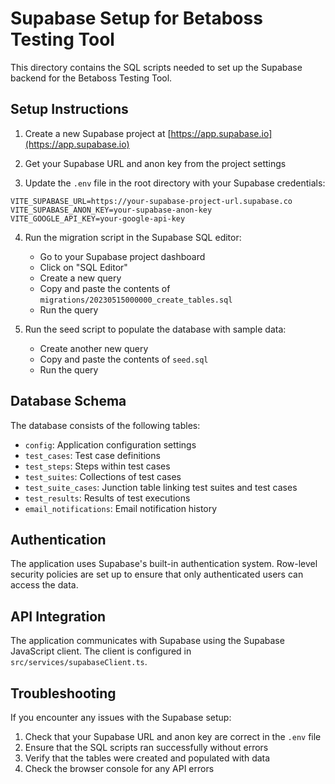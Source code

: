 # Supabase Setup for Betaboss Testing Tool

This directory contains the SQL scripts needed to set up the Supabase backend for the Betaboss Testing Tool.

## Setup Instructions

1. Create a new Supabase project at [https://app.supabase.io](https://app.supabase.io)

2. Get your Supabase URL and anon key from the project settings

3. Update the `.env` file in the root directory with your Supabase credentials:

```
VITE_SUPABASE_URL=https://your-supabase-project-url.supabase.co
VITE_SUPABASE_ANON_KEY=your-supabase-anon-key
VITE_GOOGLE_API_KEY=your-google-api-key
```

4. Run the migration script in the Supabase SQL editor:
   - Go to your Supabase project dashboard
   - Click on "SQL Editor"
   - Create a new query
   - Copy and paste the contents of `migrations/20230515000000_create_tables.sql`
   - Run the query

5. Run the seed script to populate the database with sample data:
   - Create another new query
   - Copy and paste the contents of `seed.sql`
   - Run the query

## Database Schema

The database consists of the following tables:

- `config`: Application configuration settings
- `test_cases`: Test case definitions
- `test_steps`: Steps within test cases
- `test_suites`: Collections of test cases
- `test_suite_cases`: Junction table linking test suites and test cases
- `test_results`: Results of test executions
- `email_notifications`: Email notification history

## Authentication

The application uses Supabase's built-in authentication system. Row-level security policies are set up to ensure that only authenticated users can access the data.

## API Integration

The application communicates with Supabase using the Supabase JavaScript client. The client is configured in `src/services/supabaseClient.ts`.

## Troubleshooting

If you encounter any issues with the Supabase setup:

1. Check that your Supabase URL and anon key are correct in the `.env` file
2. Ensure that the SQL scripts ran successfully without errors
3. Verify that the tables were created and populated with data
4. Check the browser console for any API errors
